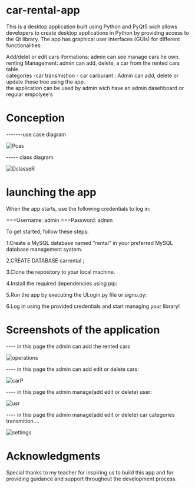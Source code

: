 # car-rental-app
This is a desktop application built using Python and PyQt5 wich allows developers to create desktop applications in Python by providing access to the Qt library. The app has graphical user interfaces (GUIs) for different functionalities:  
  
Add/delet or edit cars iformations: admin can see manage cars he own.  
renting Management: admin can add, delete, a car from the rented cars table.  
categories -car transmistion - car carburant : Admin can add, delete or update those tree using the app.  
the application can be used by admin wich have an admin dasehboard or regular empolyee's   


# Conception



-------use case diagram  


![Pcas](https://github.com/houssam-eddine-razine/car-rental-app/assets/96617539/8425b1d1-3720-41ed-9bcc-b7309153d4f0)




----- class diagram  


![DclasseR](https://user-images.githubusercontent.com/96617539/236576729-39e901bc-ad94-45a8-9ea0-16af5b4d34a4.PNG)



# launching the app

When the app starts, use the following credentials to log in:

===Username: admin
===Password: admin

To get started, follow these steps:

1.Create a MySQL database named "rental" in your preferred MySQL database management system.

2.CREATE DATABASE carrental ;

3.Clone the repository to your local machine.

4.Install the required dependencies using pip:

5.Run the app by executing the ULogin.py file or signu.py:

6.Log in using the provided credentials and start managing your library!


# Screenshots of the application 



---- in this page the admin can add the rented cars 

![operations](https://user-images.githubusercontent.com/96617539/236580384-2113ea73-c0f3-416f-a7da-2ca4e83fefb9.PNG)


---- in this page the admin can add edit or delete cars:

![carP](https://user-images.githubusercontent.com/96617539/236580395-0e0edda7-189c-492a-b176-7bdd516813eb.PNG)


---- in this page the admin manage(add edit or delete) user:

![usr](https://user-images.githubusercontent.com/96617539/236580379-9cf57f4f-71b4-455e-a6e9-7ae46d8bb719.PNG)


---- in this page the admin manage(add edit or delete) car categories transmition ...


![settings](https://user-images.githubusercontent.com/96617539/236580401-10c1db95-48d7-4272-b479-784832aebc79.PNG)


# Acknowledgments

 Special thanks to my teacher for inspiring us to build this app and for providing guidance and support throughout the development process.


